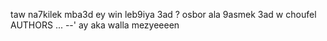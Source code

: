 taw na7kilek mba3d
ey win leb9iya 3ad ?
osbor ala 9asmek 3ad w choufel AUTHORS ... --'
ay aka walla mezyeeeen 
